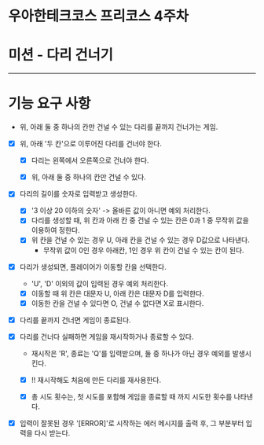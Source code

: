 # 우아한테크코스 프리코스 4주차 

# 미션 - 다리 건너기

---

# 기능 요구 사항

- 위, 아래 둘 중 하나의 칸만 건널 수 있는 다리를 끝까지 건너가는 게임.

- [x] 위, 아래 '두 칸'으로 이루어진 다리를 건너야 한다.
  - [x] 다리는 왼쪽에서 오른쪽으로 건너야 한다.
  - [x] 위, 아래 둘 중 하나의 칸만 건널 수 있다.


- [x] 다리의 길이를 숫자로 입력받고 생성한다.
  - [x] '3 이상 20 이하의 숫자' -> 올바른 값이 아니면 예외 처리한다.
  - [x] 다리를 생성할 때, 위 칸과 아래 칸 중 건널 수 있는 칸은 0과 1 중 무작위 값을 이용하여 정한다.
  - [x] 위 칸을 건널 수 있는 경우 U, 아래 칸을 건널 수 있는 경우 D값으로 나타낸다.
    - 무작위 값이 0인 경우 아래칸, 1인 경우 위 칸이 건널 수 있는 칸이 된다.
    

- [x] 다리가 생성되면, 플레이어가 이동할 칸을 선택한다.
  - 'U', 'D' 이외의 값이 입력된 경우 예외 처리한다.
  - [x] 이동할 때 위 칸은 대문자 U, 아래 칸은 대문자 D를 입력한다.
  - [x] 이동한 칸을 건널 수 있다면 O, 건널 수 없다면 X로 표시한다.

- [x] 다리를 끝까지 건너면 게임이 종료된다.


- [x] 다리를 건너다 실패하면 게임을 재시작하거나 종료할 수 있다.
  - 재시작은 'R', 종료는 'Q'를 입력받으며, 둘 중 하나가 아닌 경우 예외를 발생시킨다.
  - [x] !! 재시작해도 처음에 만든 다리를 재사용한다.
  - [x] 총 시도 횟수는, 첫 시도를 포함해 게임을 종료할 때 까지 시도한 횟수를 나타낸다.


- [x] 입력이 잘못된 경우 '[ERROR]'로 시작하는 에러 메시지를 출력 후, 그 부분부터 입력을 다시 받는다.


